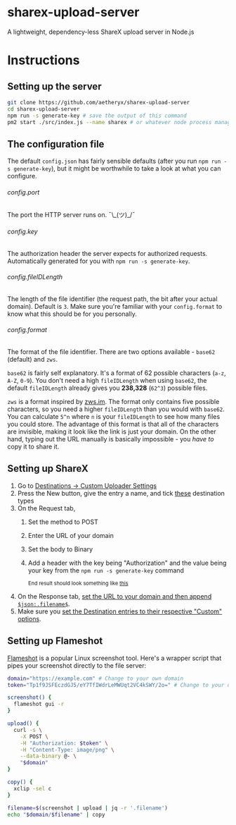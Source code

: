 # sharex-upload-server
A lightweight, dependency-less ShareX upload server in Node.js

# Instructions
## Setting up the server
```bash
git clone https://github.com/aetheryx/sharex-upload-server
cd sharex-upload-server
npm run -s generate-key # save the output of this command
pm2 start ./src/index.js --name sharex # or whatever node process manager you want to use!
```

## The configuration file
The default `config.json` has fairly sensible defaults (after you run `npm run -s generate-key`), but it might be worthwhile to take a look at what you can configure.  

###### config.port
The port the HTTP server runs on. ¯\\\_(ツ)\_/¯
###### config.key
The authorization header the server expects for authorized requests. Automatically generated for you with `npm run -s generate-key`.
###### config.fileIDLength
The length of the file identifier (the request path, the bit after your actual domain). Default is `3`. Make sure you're familiar with your `config.format` to know what this should be for you personally.
###### config.format
The format of the file identifier. There are two options available - `base62` (default) and `zws`.  

`base62` is fairly self explanatory. It's a format of 62 possible characters (`a-z`, `A-Z`, `0-9`). You don't need a high `fileIDLength` when using `base62`, the default `fileIDLength` already gives you **238,328** (`62^3`) possible files.  

`zws` is a format inspired by [zws.im](https://zws.im/). The format only contains five possible characters, so you need a higher `fileIDLength` than you would with `base62`. You can calculate `5^n` where `n` is your `fileIDLength` to see how many files you could store. The advantage of this format is that all of the characters are invisible, making it look like the link is just your domain. On the other hand, typing out the URL manually is basically impossible - you _have to_ copy it to share it.

## Setting up ShareX
1. Go to [Destinations -> Custom Uploader Settings](https://aeth.dev/b0df61.png)
2. Press the New button, give the entry a name, and tick [these](https://aeth.dev/519c61.png) destination types
3. On the Request tab,
    1. Set the method to POST
    2. Enter the URL of your domain
    3. Set the body to Binary
    4. Add a header with the key being "Authorization" and the value being your key from the `npm run -s generate-key` command

        <sup>End result should look something like [this](https://aeth.dev/7f9d32.png)</sup>
4. On the Response tab, [set the URL to your domain and then append `$json:.filename$`](https://aeth.dev/613be3.png).
5. Make sure you [set the Destination entries to their respective "Custom" options](https://aeth.dev/a36337.png).  

## Setting up Flameshot
[Flameshot](https://github.com/lupoDharkael/flameshot) is a popular Linux screenshot tool. Here's a wrapper script that pipes your screenshot directly to the file server:
```bash
domain="https://example.com" # Change to your own domain
token="Tp1f9JSFEczdGJ5/eY7TfIWdrLeMWUqt2VC4kSWY/2o=" # Change to your own token

screenshot() {
  flameshot gui -r
}

upload() {
  curl -s \
    -X POST \
    -H "Authorization: $token" \
    -H "Content-Type: image/png" \
    --data-binary @- \
    "$domain"
}

copy() {
  xclip -sel c
}

filename=$(screenshot | upload | jq -r '.filename')
echo "$domain/$filename" | copy
```


